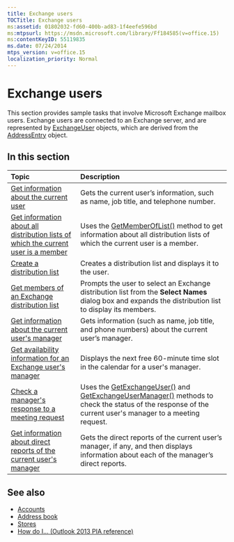 ```yaml
---
title: Exchange users
TOCTitle: Exchange users
ms:assetid: 01802032-fd60-400b-ad83-1f4eefe596bd
ms:mtpsurl: https://msdn.microsoft.com/library/Ff184585(v=office.15)
ms:contentKeyID: 55119835
ms.date: 07/24/2014
mtps_version: v=office.15
localization_priority: Normal
---
```


# Exchange users

This section provides sample tasks that involve Microsoft Exchange mailbox users. Exchange users are connected to an Exchange server, and are represented by [ExchangeUser](https://msdn.microsoft.com/library/bb609574\(v=office.15\)) objects, which are derived from the [AddressEntry](https://msdn.microsoft.com/library/bb609728\(v=office.15\)) object.

## In this section

|Topic|Description|
|:----|:----------|
|[Get information about the current user](how-to-get-information-about-the-current-user.md)  |Gets the current user’s information, such as name, job title, and telephone number.|
|[Get information about all distribution lists of which the current user is a member](how-to-get-information-about-all-distribution-lists-of-which-the-current-user-is-a-member.md)  |Uses the [GetMemberOfList()](https://msdn.microsoft.com/library/bb623397\(v=office.15\)) method to get information about all distribution lists of which the current user is a member.|
|[Create a distribution list](how-to-create-a-distribution-list.md)  |Creates a distribution list and displays it to the user.|
[Get members of an Exchange distribution list](how-to-get-members-of-an-exchange-distribution-list.md)  |Prompts the user to select an Exchange distribution list from the **Select Names** dialog box and expands the distribution list to display its members.|
[Get information about the current user's manager](how-to-get-information-about-the-current-user-s-manager.md)  |Gets information (such as name, job title, and phone numbers) about the current user’s manager.|
[Get availability information for an Exchange user's manager](how-to-get-availability-information-for-an-exchange-user-s-manager.md) |  Displays the next free 60-minute time slot in the calendar for a user's manager.|
|[Check a manager's response to a meeting request](how-to-check-a-manager-s-response-to-a-meeting-request.md) | Uses the [GetExchangeUser()](https://msdn.microsoft.com/library/bb611808\(v=office.15\)) and [GetExchangeUserManager()](https://msdn.microsoft.com/library/bb646656\(v=office.15\)) methods to check the status of the response of the current user's manager to a meeting request.|
|[Get information about direct reports of the current user's manager](how-to-get-information-about-direct-reports-of-the-current-user-s-manager.md) | Gets the direct reports of the current user’s manager, if any, and then displays information about each of the manager’s direct reports.|

## See also

- [Accounts](accounts.md)
- [Address book](address-book.md)
- [Stores](stores.md)
- [How do I... (Outlook 2013 PIA reference)](how-do-i-outlook-2013-pia-reference.md)

